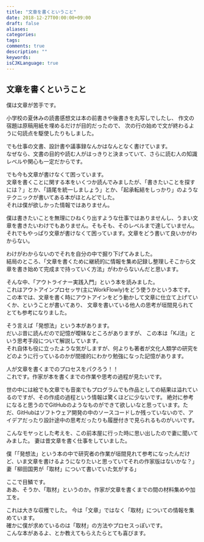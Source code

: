 ```yaml
---
title: "文章を書くということ"
date: 2018-12-27T00:00:00+09:00
draft: false
aliases:
categories:
tags:
comments: true
description: ""
keywords:
isCJKLanguage: true
---
```


## 文章を書くということ

僕は文章が苦手です。  

小学校の夏休みの読書感想文は本の前書きや後書きを丸写しでしたし、
作文の宿題は原稿用紙を埋めるだけが目的だったので、
次の行の始めで文が終わるように句読点を駆使したりもしました。

でも仕事の文書、設計書や議事録なんかはなんとなく書けています。  
なぜなら、文書の目的や読む人がはっきりと決まっていて、さらに読む人の知識レベルや関心も一定だからです。

でも今も文章が書けなくて困っています。  
文章を書くことに関する本をいくつか読んでみましたが、「書きたいことを探すには？」とか、「語尾を統一しましょう」とか、「起承転結をしっかり」のようなテクニックが書いてある本がほとんどでした。  
それは僕が欲しかった情報ではありません。

僕は書きたいことを無理にひねくり出すような仕事ではありませんし、うまい文章を書きたいわけでもありません。そもそも、そのレベルまで達していません。  
それでもやっぱり文章が書けなくて困っています。文章をどう書いて良いかがわからない。

わけがわからないのでそれを自分の中で掘り下げてみました。  
結局のところ、「文章を書くために継続的に情報を集め記録し整理しそこから文章を書き始めて完成まで持っていく方法」がわからないんだと思います。

そんな中、「アウトライナー実践入門」という本を読みました。  
これはアウトアインプロセッサ(主にWorkFlowly)をどう使うかという本です。  
この本では、文章を書く時にアウトアインをどう動かして文章に仕立て上げていくか、ということが書いてあり、
文章を書いている他人の思考が垣間見られてとても参考になりました。

そう言えば「発想法」という本があります。  
だいぶ昔に読んだので記憶が曖昧なところがありますが、
この本は「KJ法」という思考手段について解説しています。  
それ自体も役に立ったような気がしますが、何よりも著者が文化人類学の研究をどのように行っているのかが間接的にわかり勉強になった記憶があります。

人が文章を書くまでのプロセスをパクろう！！  
これです。作家が本を書くまでの作業や思考の過程が見たいです。

世の中には絵でも文章でも音楽でもプログラムでも作品としての結果は溢れているのですが、その作成の過程という情報は驚くほどに少ないです。
絶対に参考になると思うのでGitHubのようなものができて欲しいなと思っています。ただ、GitHubはソフトウェア開発の中のソースコードしか残っていないので、アイデアだったり設計途中の思考だったりも履歴付きで見られるものがいいです。

こんなモヤっとした考えを、この前本屋に行った時に思い出したので妻に聞いてみました。
妻は昔文章を書く仕事をしていました。

僕「「発想法」という本の中で研究者の作業が垣間見れて参考になったんだけど、いま文章を書けるようになりたいと思っていてそれの作家版はないかな？」  
妻「柳田国男が「取材」について書いていた気がする」

ここで目鱗です。  
ああ、そうか、「取材」というのか。作家が文章を書くまでの間の材料集めや加工を。

これは大きな収穫でした。
今は「文章」ではなく「取材」についての情報を集めています。  
確かに僕が求めているのは「取材」の方法やプロセスっぽいです。  
こんな本があるよ、とか教えてもらえたらとても喜びます。
